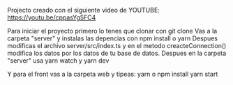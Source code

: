 Projecto creado con el siguiente video de YOUTUBE: https://youtu.be/cppasYg5FC4

Para iniciar el proyecto primero lo tenes que clonar con git clone
Vas a la carpeta "server" y instalas las depencias con npm install o yarn
Despues modificas el archivo server/src/index.ts y en el metodo creacteConnection() modifica los datos por los datos de tu base de datos.
Despues en la carpeta "server" usa yarn watch y yarn dev

Y para el front vas a la carpeta web y tipeas:
yarn o npm install
yarn start
